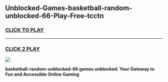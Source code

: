 
## Unblocked-Games-basketball-random-unblocked-66-Play-Free-tcctn
<h3>
<a href="https://premium76.site?title=basketball-random-unblocked-66&ref=23A">CLICK TO PLAY</a></h3>
<hr>

<h3>
<a href="https://premium76.site?title=basketball-random-unblocked-66&ref=23A">CLICK 2 PLAY</a>
  
</h3>

<a href="https://premium76.site?title=basketball-random-unblocked-66&ref=23A"><img src="https://clearcache.store/games.png"></a>


**basketball-random-unblocked-66 games unblocked: Your Gateway to Fun and Accessible Online Gaming**
